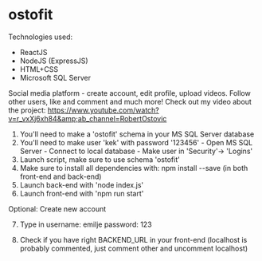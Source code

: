 # ostofit

Technologies used:
* ReactJS
* NodeJS (ExpressJS)
* HTML+CSS
* Microsoft SQL Server

Social media platform - create account, edit profile, upload videos. Follow other users, like and comment and much more! Check out my video about the project: https://www.youtube.com/watch?v=r_vxXj6xh84&amp;ab_channel=RobertOstovic


1. You'll need to make a 'ostofit' schema in your MS SQL Server database
2. You'll need to make user 'kek' with password '123456'
		- Open MS SQL Server
		- Connect to local database
		- Make user in 'Security'-> 'Logins'
3. Launch script, make sure to use schema 'ostofit'
4. Make sure to install all dependencies with:
	npm install --save
   (in both front-end and back-end)
5. Launch back-end with 'node index.js'
6. Launch front-end with 'npm run start'

Optional: Create new account

7. Type in username: emilje
	   password: 123

8. Check if you have right BACKEND_URL in your front-end (localhost is probably commented, just comment other and uncomment localhost)
